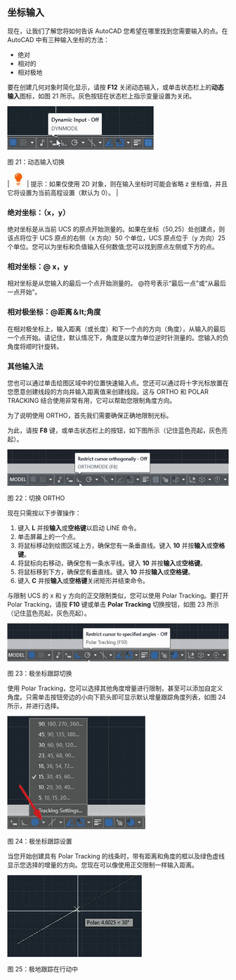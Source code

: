 ## 坐标输入

现在，让我们了解您将如何告诉 AutoCAD 您希望在哪里找到您需要输入的点。在 AutoCAD 中有三种输入坐标的方法：

*   绝对
*   相对的
*   相对极地

要在创建几何对象时简化显示，请按 **F12** 关闭动态输入，或单击状态栏上的**动态输入**图标，如图 21 所示。灰色按钮在状态栏上指示变量设置为关闭。

![](img/00032.jpeg)

图 21：动态输入切换

| ![](img/00033.jpeg) | 提示：如果仅使用 2D 对象，则在输入坐标时可能会省略 z 坐标值，并且它将设置为当前高程设置（默认为 0）。 |

### 绝对坐标：（x，y）

绝对坐标是从当前 UCS 的原点开始测量的。如果在坐标（50,25）处创建点，则该点将位于 UCS 原点的右侧（x 方向）50 个单位，UCS 原点位于（y 方向）25 个单位。您可以为坐标和负值输入任何数值;您可以找到原点左侧或下方的点。

### 相对坐标：@ x，y

相对坐标是从您输入的最后一个点开始测量的。 @符号表示“最后一点”或“从最后一点开始”。

### 相对极坐标：@距离＆lt;角度

在相对极坐标上，输入距离（或长度）和下一个点的方向（角度），从输入的最后一个点开始。请记住，默认情况下，角度是以度为单位逆时针测量的。您输入的负角度将顺时针旋转。

### 其他输入法

您也可以通过单击绘图区域中的位置快速输入点。您还可以通过将十字光标放置在您愿意创建线段的方向并输入距离值来创建线段。这与 ORTHO 和 POLAR TRACKING 结合使用非常有用，它可以帮助您限制角度方向。

为了说明使用 ORTHO，首先我们需要确保正确地限制光标。

为此，请按 **F8** 键，或单击状态栏上的按钮，如下图所示（记住蓝色亮起，灰色亮起）。

![](img/00034.jpeg)

图 22：切换 ORTHO

现在只需按以下步骤操作：

1.  键入 **L** 并按**输入**或**空格键**以启动 LINE 命令。
2.  单击屏幕上的一个点。
3.  将鼠标移动到绘图区域上方，确保您有一条垂直线。键入 **10** 并按**输入**或**空格键**。
4.  将鼠标向右移动，确保您有一条水平线。键入 **10** 并按**输入**或**空格键**。
5.  将鼠标移到下方，确保您有垂直线。键入 **10** 并按**输入**或**空格键**。
6.  键入 **C** 并按**输入**或**空格键**关闭矩形并结束命令。

与限制 UCS 的 x 和 y 方向的正交限制类似，您可以使用 Polar Tracking。要打开 Polar Tracking，请按 **F10** 键或单击 **Polar Tracking** 切换按钮，如图 23 所示（记住蓝色亮起，灰色亮起）。

![](img/00035.jpeg)

图 23：极坐标跟踪切换

使用 Polar Tracking，您可以选择其他角度增量进行限制，甚至可以添加自定义角度。只需单击按钮旁边的小向下箭头即可显示默认增量跟踪角度列表，如图 24 所示，并进行选择。

![](img/00036.jpeg)

图 24：极坐标跟踪设置

当您开始创建具有 Polar Tracking 的线条时，带有距离和角度的框以及绿色虚线显示您选择的增量的方向。您现在可以像使用正交限制一样输入距离。

![](img/00037.jpeg)

图 25：极地跟踪在行动中